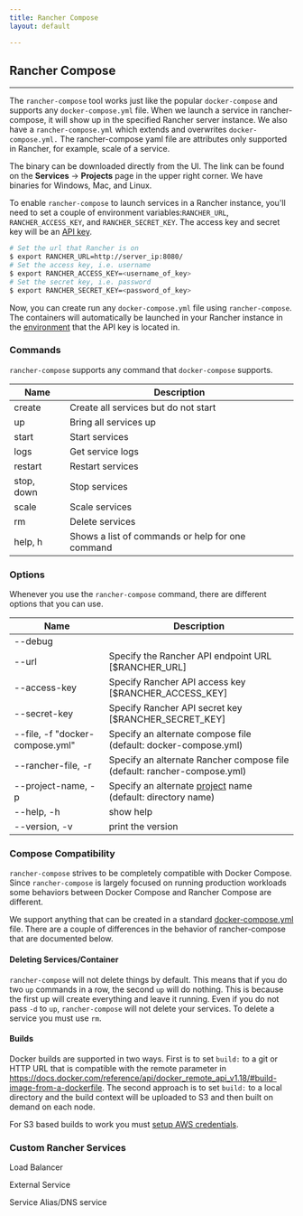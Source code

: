 ```yaml
---
title: Rancher Compose
layout: default

---
```


## Rancher Compose
---

The `rancher-compose` tool works just like the popular `docker-compose` and supports any `docker-compose.yml` file. When we launch a service in rancher-compose, it will show up in the specified Rancher server instance. We also have a `rancher-compose.yml` which extends and overwrites `docker-compose.yml.` The rancher-compose yaml file are attributes only supported in Rancher, for example, scale of a service.

The binary can be downloaded directly from the UI. The link can be found on the **Services** -> **Projects** page in the upper right corner. We have binaries for Windows, Mac, and Linux.

To enable `rancher-compose` to launch services in a Rancher instance, you'll need to set a couple of environment variables:`RANCHER_URL`, `RANCHER_ACCESS_KEY`, and `RANCHER_SECRET_KEY`. The access key and secret key will be an [API key]({{site.baseurl}}/docs/configuration/api-keys/). 

```bash
# Set the url that Rancher is on
$ export RANCHER_URL=http://server_ip:8080/
# Set the access key, i.e. username
$ export RANCHER_ACCESS_KEY=<username_of_key>
# Set the secret key, i.e. password
$ export RANCHER_SECRET_KEY=<password_of_key>
```

Now, you can create run any `docker-compose.yml` file using `rancher-compose`. The containers will automatically be launched in your Rancher instance in the [environment]({{site.baseurl}}/docs/configuration/environments/) that the API key is located in.

### Commands

`rancher-compose` supports any command that `docker-compose` supports.

Name | Description
----|-----
create	| Create all services but do not start
up		| Bring all services up
start	| Start services
logs	| 	Get service logs
restart	| Restart services
stop, down |	Stop services
scale	| Scale services
rm		| Delete services
help, h	| Shows a list of commands or help for one command


### Options

Whenever you use the `rancher-compose` command, there are different options that you can use. 

Name | Description
--- | ---
--debug	|		
--url 			|	Specify the Rancher API endpoint URL [$RANCHER_URL]
--access-key 	|		Specify Rancher API access key [$RANCHER_ACCESS_KEY]
--secret-key 	|		Specify Rancher API secret key [$RANCHER_SECRET_KEY]
--file, -f "docker-compose.yml"	| Specify an alternate compose file (default: docker-compose.yml)
--rancher-file, -r 		|	Specify an alternate Rancher compose file (default: rancher-compose.yml)
--project-name, -p 		|	Specify an alternate [project]({{site.baseurl}}/docs/services/projects/) name (default: directory name)
--help, -h			|	show help
--version, -v		|	print the version


### Compose Compatibility

`rancher-compose` strives to be completely compatible with Docker Compose.  Since `rancher-compose` is largely focused on running production workloads some behaviors between Docker Compose and Rancher Compose are different.

We support anything that can be created in a standard [docker-compose.yml](https://docs.docker.com/compose/yml/) file. There are a couple of differences in the behavior of rancher-compose that are documented below.

#### Deleting Services/Container

`rancher-compose` will not delete things by default.  This means that if you do two `up` commands in a row, the second `up` will do nothing.  This is because the first up will create everything and leave it running.  Even if you do not pass `-d` to `up`, `rancher-compose` will not delete your services.  To delete a service you must use `rm`.

#### Builds

Docker builds are supported in two ways.  First is to set `build:` to a git or HTTP URL that is compatible with the remote parameter in https://docs.docker.com/reference/api/docker_remote_api_v1.18/#build-image-from-a-dockerfile.  The second approach is to set `build:` to a local directory and the build context will be uploaded to S3 and then built on demand on each node.

For S3 based builds to work you must [setup AWS credentials](https://github.com/aws/aws-sdk-go/#configuring-credentials).

### Custom Rancher Services

Load Balancer

External Service

Service Alias/DNS service


